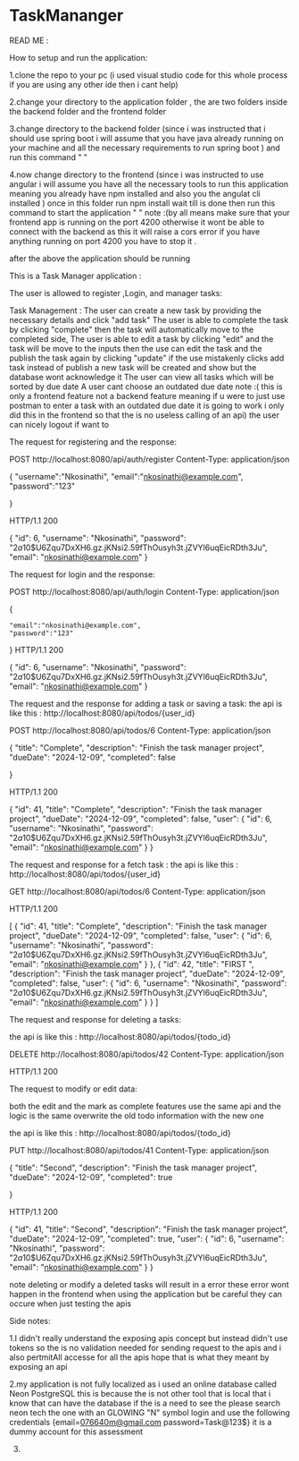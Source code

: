 # TaskMananger


READ ME :


How to setup and run the application:

1.clone the repo to your pc (i used visual studio code for this whole process if you are using any other ide then i cant help)

2.change your directory to the application folder , the are two folders inside the backend folder and the frontend folder 

3.change directory to the backend folder (since i was instructed that i should use spring boot i will assume that you have java already running on your machine and all the necessary requirements to run spring boot ) and run this command " "

4.now change directory to the frontend (since i was instructed to use angular i will assume you have all the necessary tools to run this application meaning you already have npm installed and also you the angulat cli installed ) once in this folder run npm install wait till is done then  run this command to start the application " " note :(by all means make sure that your frontend app is running on the port 4200 otherwise it wont be able to connect with the backend as this it will raise a cors error if you have  anything running on port 4200 you have to stop it .


after the above the application should be running 


This is a Task Manager application :

The user is allowed to register ,Login, and manager tasks:

Task Management :
The user can create a new task  by providing the necessary details and click "add task" 
The user is able to complete the task by clicking  "complete" then the task will automatically move to the completed side, 
The user is able to edit a task by clicking "edit" and the task will be move to the inputs then the use can edit the task and the publish the task again by clicking "update" if the use mistakenly clicks add task instead of publish a new task will be created and show but the database wont acknowledge it
The user can view all tasks which will be sorted by due date
A user cant choose an outdated due date  note :( this is only a frontend feature not a backend feature meaning if u were to just use postman to enter a task with an outdated due date it is going to work  i only did this in the frontend so that the is no useless calling of an api)
the user can nicely logout if want to 









The request for registering and the response:

POST  http://localhost:8080/api/auth/register
Content-Type: application/json

{
    "username":"Nkosinathi",
    "email":"nkosinathi@example.com",
    "password":"123"
    
}

HTTP/1.1 200 


{
  "id": 6,
  "username": "Nkosinathi",
  "password": "$2a$10$U6Zqu7DxXH6.gz.jKNsi2.59fThOusyh3t.jZVYl6uqEicRDth3Ju",
  "email": "nkosinathi@example.com"
}

The request for login and the response:

POST  http://localhost:8080/api/auth/login
Content-Type: application/json

{
    
    "email":"nkosinathi@example.com",
    "password":"123"
    
}
HTTP/1.1 200 


{
  "id": 6,
  "username": "Nkosinathi",
  "password": "$2a$10$U6Zqu7DxXH6.gz.jKNsi2.59fThOusyh3t.jZVYl6uqEicRDth3Ju",
  "email": "nkosinathi@example.com"
}

The request and the response for adding a task or saving a task:
the api is like this : http://localhost:8080/api/todos/{user_id} 

POST  http://localhost:8080/api/todos/6
Content-Type: application/json

{
    "title": "Complete",
    "description": "Finish the task manager project",
    "dueDate": "2024-12-09",
    "completed": false
    
}

HTTP/1.1 200 


{
  "id": 41,
  "title": "Complete",
  "description": "Finish the task manager project",
  "dueDate": "2024-12-09",
  "completed": false,
  "user": {
    "id": 6,
    "username": "Nkosinathi",
    "password": "$2a$10$U6Zqu7DxXH6.gz.jKNsi2.59fThOusyh3t.jZVYl6uqEicRDth3Ju",
    "email": "nkosinathi@example.com"
  }
}

The request and response for a fetch task :
the api is like this : http://localhost:8080/api/todos/{user_id} 

GET  http://localhost:8080/api/todos/6
Content-Type: application/json


HTTP/1.1 200 


[
  {
    "id": 41,
    "title": "Complete",
    "description": "Finish the task manager project",
    "dueDate": "2024-12-09",
    "completed": false,
    "user": {
      "id": 6,
      "username": "Nkosinathi",
      "password": "$2a$10$U6Zqu7DxXH6.gz.jKNsi2.59fThOusyh3t.jZVYl6uqEicRDth3Ju",
      "email": "nkosinathi@example.com"
    }
  },
  {
    "id": 42,
    "title": "FIRST ",
    "description": "Finish the task manager project",
    "dueDate": "2024-12-09",
    "completed": false,
    "user": {
      "id": 6,
      "username": "Nkosinathi",
      "password": "$2a$10$U6Zqu7DxXH6.gz.jKNsi2.59fThOusyh3t.jZVYl6uqEicRDth3Ju",
      "email": "nkosinathi@example.com"
    }
  }
]

The request and response for deleting a tasks:

the api is like this : http://localhost:8080/api/todos/{todo_id} 


DELETE   http://localhost:8080/api/todos/42
Content-Type: application/json


HTTP/1.1 200 

The request to modify or edit data:

both the edit and the mark as complete features use the same api and the logic is the same overwrite the old todo information with the new one


the api is like this : http://localhost:8080/api/todos/{todo_id} 

PUT  http://localhost:8080/api/todos/41
Content-Type: application/json

{
    "title": "Second",
    "description": "Finish the task manager project",
    "dueDate": "2024-12-09",
    "completed": true
    
}

HTTP/1.1 200 

{
  "id": 41,
  "title": "Second",
  "description": "Finish the task manager project",
  "dueDate": "2024-12-09",
  "completed": true,
  "user": {
    "id": 6,
    "username": "Nkosinathi",
    "password": "$2a$10$U6Zqu7DxXH6.gz.jKNsi2.59fThOusyh3t.jZVYl6uqEicRDth3Ju",
    "email": "nkosinathi@example.com"
  }
}

note deleting or modify a deleted tasks will result in a error these error wont happen in the frontend when using the application but be careful they can occure when just testing the apis



Side notes:

1.I didn't really understand the exposing apis concept but instead didn't use tokens so the is no validation needed for sending request to the apis and i also pertmitAll accesse for all the apis hope that is what they meant by exposing an api


2.my application is not fully localized as i used an online database called Neon PostgreSQL this is because the is not other tool that is local that i know that can have the database if the is a need to see the please search neon tech the one with an GLOWING "N" symbol login and use the following credentials {email=076640m@gmail.com password=Task@123$} it is a dummy account for this assessment 

3.

